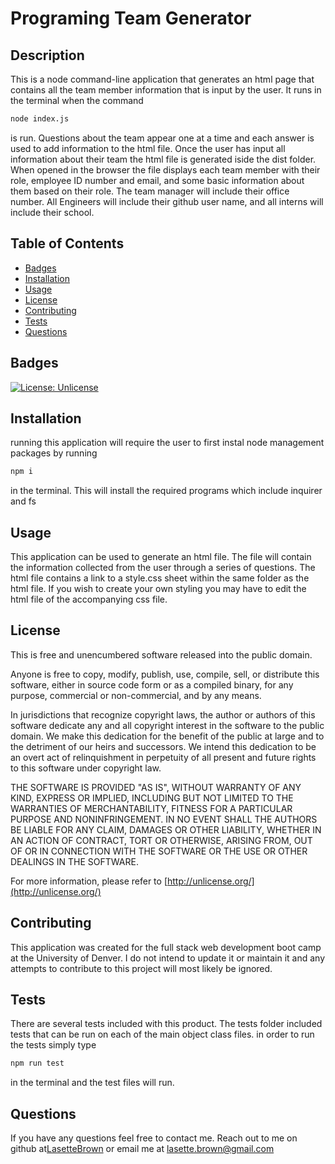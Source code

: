 # Programing Team Generator

## Description
        
This is a node command-line application that generates an html page that contains all the team member information that is input by the user. It runs in the terminal when the command 

```bash
node index.js
```

is run. Questions about the team appear one at a time and each answer is used to add information to the html file. Once the user has input all information about their team the html file is generated iside the dist folder. When opened in the browser the file displays each team member with their role, employee ID number and email, and some basic information about them based on their role. The team manager will include their office number. All Engineers will include their github user name, and all interns will include their school.



        
## Table of Contents
        
* [Badges](#badges)
* [Installation](#installation)
* [Usage](#usage)
* [License](#license)
* [Contributing](#contributing)
* [Tests](#tests)
* [Questions](#questions)
        
## Badges
        
[![License: Unlicense](https://img.shields.io/badge/license-Unlicense-blue.svg)](http://unlicense.org/)
        
## Installation
        
running this application will require the user to first instal node management packages by running 

```bash
npm i
```
in the terminal. This will install the required programs which include inquirer and fs
        
## Usage
        
This application can be used to generate an html file. The file will contain the information collected from the user through a series of questions. The html file contains a link to a style.css sheet within the same folder as the html file. If you wish to create your own styling you may have to edit the html file of the accompanying css file.         
        
## License
        
This is free and unencumbered software released into the public domain.

Anyone is free to copy, modify, publish, use, compile, sell, or
distribute this software, either in source code form or as a compiled
binary, for any purpose, commercial or non-commercial, and by any
means.
                
In jurisdictions that recognize copyright laws, the author or authors
of this software dedicate any and all copyright interest in the
software to the public domain. We make this dedication for the benefit
of the public at large and to the detriment of our heirs and
successors. We intend this dedication to be an overt act of
relinquishment in perpetuity of all present and future rights to this
software under copyright law.
                
THE SOFTWARE IS PROVIDED "AS IS", WITHOUT WARRANTY OF ANY KIND,
EXPRESS OR IMPLIED, INCLUDING BUT NOT LIMITED TO THE WARRANTIES OF
MERCHANTABILITY, FITNESS FOR A PARTICULAR PURPOSE AND NONINFRINGEMENT.
IN NO EVENT SHALL THE AUTHORS BE LIABLE FOR ANY CLAIM, DAMAGES OR
OTHER LIABILITY, WHETHER IN AN ACTION OF CONTRACT, TORT OR OTHERWISE,
ARISING FROM, OUT OF OR IN CONNECTION WITH THE SOFTWARE OR THE USE OR
OTHER DEALINGS IN THE SOFTWARE.
                
For more information, please refer to [http://unlicense.org/](http://unlicense.org/)

## Contributing

This application was created for the full stack web development boot camp at the University of Denver. I do not intend to update it or maintain it and any attempts to contribute to this project will most likely be ignored.

## Tests
        
There are several tests included with this product. The tests folder included tests that can be run on each of the main object class files. in order to run the tests simply type 

```bash
npm run test
```

in the terminal and the test files will run.
        
## Questions

If you have any questions feel free to contact me. Reach out to me on github at[LasetteBrown](https://github.com/LasetteBrown) or email me at [lasette.brown@gmail.com](mailto:lasette.brown@gmail.com)



